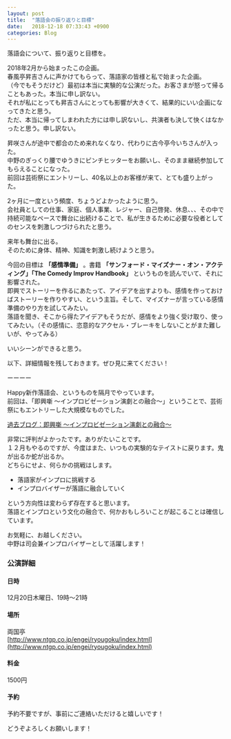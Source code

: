 ```yaml
---
layout: post
title:  "落語会の振り返りと目標"
date:   2018-12-18 07:33:43 +0900
categories: Blog
---
```


落語会について、振り返りと目標を。

2018年2月から始まったこの企画。  
春風亭昇吉さんに声かけてもらって、落語家の皆様と私で始まった企画。  
（今でもそうだけど）最初は本当に実験的な公演だった。お客さまが怒って帰ることもあった。本当に申し訳ない。  
それが私にとっても昇吉さんにとっても影響が大きくて、結果的にいい企画になってきたと思う。  
ただ、本当に帰ってしまわれた方には申し訳ないし、共演者も決して快くはなかったと思う。申し訳ない。

昇咲さんが途中で都合のため来れなくなり、代わりに古今亭今いちさんが入った。  
中野のぎっくり腰でゆうきにピンチヒッターをお願いし、そのまま継続参加してもらえることになった。  
前回は芸術祭にエントリーし、40名以上のお客様が来て、とても盛り上がった。

2ヶ月に一度という頻度、ちょうどよかったように思う。  
会社員としての仕事、家庭、個人事業、レジャー、自己啓発、休息、、、その中で持続可能なペースで舞台に出続けることで、私が生きるために必要な役者としてのセンスを刺激しつづけられたと思う。

来年も舞台に出る。  
そのために身体、精神、知識を刺激し続けようと思う。

今回の目標は **「感情準備」** 。書籍 **「サンフォード・マイズナー・オン・アクティング」「The Comedy Improv Handbook」** というものを読んでいて、それに影響された。  
即興でストーリーを作るにあたって、アイデアを出すよりも、感情を作っておけばストーリーを作りやすい、という主旨。そして、マイズナーが言っている感情準備のやり方を試してみたい。  
落語を聞き、そこから得たアイデアもそうだが、感情をより強く受け取り、使ってみたい。（その感情に、恣意的なアクセル・ブレーキをしないことがまた難しいが、やってみる）

いいシーンができると思う。



以下、詳細情報を残しておきます。ぜひ見に来てください！

ーーーー

Happy新作落語会、というものを隔月でやっています。    
前回は、「即興噺 〜インプロビゼーション演劇との融合〜」ということで、芸術祭にもエントリーした大規模なものでした。

[過去ブログ：即興噺 〜インプロビゼーション演劇との融合〜](https://naoshigenakanoyaze.github.io/blog/2018/10/25/SokkyoBanashi/)　

非常に評判がよかったです。ありがたいことです。  
１２月もやるのですが、今度はまた、いつもの実験的なテイストに戻ります。鬼が出るか蛇が出るか。  
どちらにせよ、何らかの挑戦はします。

* 落語家がインプロに挑戦する
* インプロバイザーが落語に融合していく

という方向性は変わらず存在すると思います。  
落語とインプロという文化の融合で、何かおもしろいことが起こることは確信しています。

お気軽に、お越しください。  
中野は司会兼インプロバイザーとして活躍します！


### 公演詳細

#### 日時  
12月20日木曜日、19時〜21時  

#### 場所  
両国亭  
[http://www.ntgp.co.jp/engei/ryougoku/index.html](http://www.ntgp.co.jp/engei/ryougoku/index.html)


#### 料金  
1500円   
  
#### 予約  
予約不要ですが、事前にご連絡いただけると嬉しいです！



どうぞよろしくお願いします！


